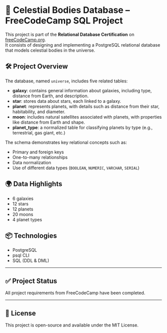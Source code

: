# 🌌 Celestial Bodies Database – FreeCodeCamp SQL Project

This project is part of the **Relational Database Certification** on [freeCodeCamp.org](https://www.freecodecamp.org/).\
It consists of designing and implementing a PostgreSQL relational database that models celestial bodies in the universe.

## 🛠️ Project Overview

The database, named `universe`, includes five related tables:

- **galaxy**: contains general information about galaxies, including type, distance from Earth, and description.
- **star**: stores data about stars, each linked to a galaxy.
- **planet**: represents planets, with details such as distance from their star, habitability, and diameter.
- **moon**: includes natural satellites associated with planets, with properties like distance from Earth and shape.
- **planet_type**: a normalized table for classifying planets by type (e.g., terrestrial, gas giant, etc.)

The schema demonstrates key relational concepts such as:

- Primary and foreign keys
- One-to-many relationships
- Data normalization
- Use of different data types (`BOOLEAN`, `NUMERIC`, `VARCHAR`, `SERIAL`)

## 🌍 Data Highlights

- 6 galaxies
- 12 stars
- 12 planets
- 20 moons
- 4 planet types

## 📦 Technologies

- PostgreSQL
- psql CLI
- SQL (DDL & DML)

---

## ✅ Project Status

All project requirements from FreeCodeCamp have been completed.

---

## 📎 License

This project is open-source and available under the MIT License.
